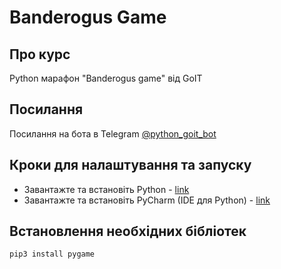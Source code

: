 # Banderogus Game

## Про курс
Python марафон "Banderogus game" від GoIT

## Посилання
Посилання на бота в Telegram [@python_goit_bot](https://t.me/python_goit_bot)

## Кроки для налаштування та запуску
- Завантажте та встановіть Python - [link](https://www.python.org/downloads/)
- Завантажте та встановіть PyCharm (IDE для Python) - [link](https://www.jetbrains.com/pycharm/download/)

## Встановлення необхідних бібліотек
```bash
pip3 install pygame
```
